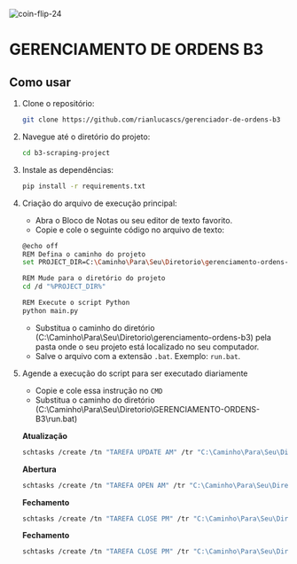 ![coin-flip-24](https://i.gifer.com/EGU.gif)

# GERENCIAMENTO DE ORDENS B3

## Como usar

1. Clone o repositório:
    ```bash
    git clone https://github.com/rianlucascs/gerenciador-de-ordens-b3

2. Navegue até o diretório do projeto:
    ```bash
    cd b3-scraping-project

3. Instale as dependências:
    ```bash
    pip install -r requirements.txt

4. Criação do arquivo de execução principal:
    - Abra o Bloco de Notas ou seu editor de texto favorito.
    - Copie e cole o seguinte código no arquivo de texto:
    ```bash
    @echo off
    REM Defina o caminho do projeto
    set PROJECT_DIR=C:\Caminho\Para\Seu\Diretorio\gerenciamento-ordens-b3

    REM Mude para o diretório do projeto
    cd /d "%PROJECT_DIR%"

    REM Execute o script Python
    python main.py
    ```
    - Substitua o caminho do diretório (C:\Caminho\Para\Seu\Diretorio\gerenciamento-ordens-b3) pela pasta onde o seu projeto está localizado no seu computador.
    - Salve o arquivo com a extensão `.bat`. Exemplo: `run.bat`.

5. Agende a execução do script para ser executado diariamente
    
    - Copie e cole essa instrução no `CMD`
    - Substitua o caminho do diretório (C:\Caminho\Para\Seu\Diretorio\GERENCIAMENTO-ORDENS-B3\run.bat)

    **Atualização**
    ```bash
    schtasks /create /tn "TAREFA UPDATE AM" /tr "C:\Caminho\Para\Seu\Diretorio\GERENCIAMENTO-ORDENS-B3\run.bat" /sc daily /st 08:30
    ```

    **Abertura**
    ```bash
    schtasks /create /tn "TAREFA OPEN AM" /tr "C:\Caminho\Para\Seu\Diretorio\GERENCIAMENTO-ORDENS-B3\run.bat" /sc daily /st 08:50
    ```

    **Fechamento**
    ```bash
    schtasks /create /tn "TAREFA CLOSE PM" /tr "C:\Caminho\Para\Seu\Diretorio\GERENCIAMENTO-ORDENS-B3\run.bat" /sc daily /st 16:35
    ```

    **Fechamento**
    ```bash
    schtasks /create /tn "TAREFA CLOSE PM" /tr "C:\Caminho\Para\Seu\Diretorio\GERENCIAMENTO-ORDENS-B3\run.bat" /sc daily /st 17:30
    ``` 